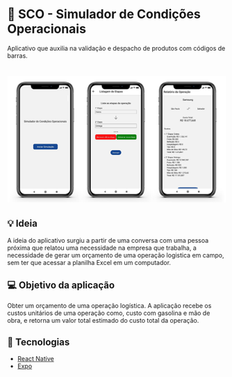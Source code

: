# 🚚 SCO - Simulador de Condições Operacionais
 Aplicativo que auxilia na validação e despacho de produtos com códigos de barras.
 
<h1 align="center">
    <img alt="BarCodeProductValidation" title="#delicinha" src=".github/SCO.png" width="800px" />
</h1>

## 💡 Ideia
 A ideia do aplicativo surgiu a partir de uma conversa com uma pessoa próxima que relatou uma necessidade na empresa que trabalha, a necessidade de gerar um orçamento de uma operação logistica em campo, sem ter que acessar a planilha Excel em um computador.
 
 ## 💻 Objetivo da aplicação
Obter um orçamento de uma operação logística. A aplicação recebe os custos unitários de uma operação como, custo com gasolina e mão de obra, e retorna um valor total estimado do custo total da operação.

## :rocket: Tecnologias
- [React Native](https://facebook.github.io/react-native/)
- [Expo](https://expo.io/)
